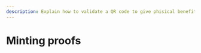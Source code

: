 ```yaml
---
description: Explain how to validate a QR code to give phisical benefits
---
```


# Minting proofs

